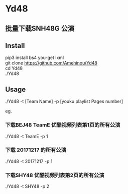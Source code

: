 # Yd48
## 批量下载SNH48G 公演

## Install
pip3 install bs4 you-get lxml<br>
git clone https://github.com/Amehinou/Yd48 </br>
cd Yd48 </br>
./Yd48

## Usage

./Yd48 -t [Team Name] -p [youku playlist Pages number]  </br>

eg. </br>
### 下载BEJ48 TeamE 优酷视频列表第1页的所有公演 </br>

./Yd48 -t TeamE -p 1  </br>

### 下载 20171217 的所有公演 </br>

./Yd48 -t 20171217 -p 1  </br>

### 下载SHY48 优酷视频列表第2页的所有公演 </br>

./Yd48 -t SHY48 -p 2 
